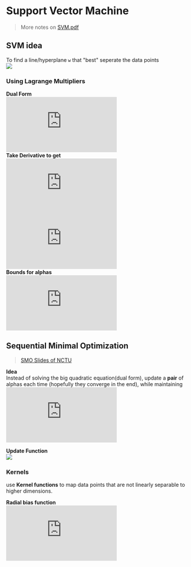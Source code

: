 # Support Vector Machine
> More notes on [SVM.pdf](https://github.com/JasonFengGit/ML-In-Action/blob/master/ch06/SVM.pdf)<br/>

## SVM idea
To find a line/hyperplane `w` that "best" seperate the data points<br/>
![](https://upload.wikimedia.org/wikipedia/commons/thumb/7/72/SVM_margin.png/350px-SVM_margin.png)

### Using Lagrange Multipliers
**Dual Form**<br/>
![](http://www.sciweavers.org/tex2img.php?eq=%7B%5Cdisplaystyle%20%7B%5Ctext%7Bmaximize%7D%7D%5C%2C%5C%2Cf%28%20%5Calpha%20%29%3D%5Csum%20_%7Bi%3D1%7D%5E%7Bm%7D%20%5Calpha_%7Bi%7D-%7B%5Cfrac%20%7B1%7D%7B2%7D%7D%5Csum%20_%7Bi%3D1%7D%5E%7Bm%7D%5Csum%20_%7Bj%3D1%7D%5E%7Bm%7Dy_%7Bi%7D%20%5Calpha_%7Bi%7Dy_%7Bj%7D%20%5Calpha_%7Bj%7DK_%7Bij%7D%2C%7D&bc=White&fc=Black&im=jpg&fs=12&ff=arev&edit=0)<br/>
**Take Derivative to get**<br/>
![](http://www.sciweavers.org/tex2img.php?eq=%5Csum%20_%7Bi%3D1%7D%5E%7Bm%7D%20%5Calpha_%7Bi%7Dy_%7Bi%7D%3D0&bc=White&fc=Black&im=jpg&fs=12&ff=arev&edit=0)<br/>
![w=\sum _{i=1}^{m} \alpha_{i}y_{i}x_{i}](http://www.sciweavers.org/tex2img.php?eq=w%3D%5Csum%20_%7Bi%3D1%7D%5E%7Bm%7D%20%5Calpha_%7Bi%7Dy_%7Bi%7Dx_%7Bi%7D&bc=White&fc=Black&im=jpg&fs=12&ff=arev&edit=0)<br/>
**Bounds for alphas**<br/>
![](http://www.sciweavers.org/tex2img.php?eq=0%20%20%5Cleq%20%20%5Calpha%20%5Cleq%20C&bc=White&fc=Black&im=jpg&fs=12&ff=arev&edit=0)

## Sequential Minimal Optimization
> [SMO Slides of NCTU](https://dsmilab.github.io/Yuh-Jye-Lee/assets/file/teaching/2017_machine_learning/SMO_algorithm.pdf)<br/>

**Idea**<br/> Instead of solving the big quadratic equation(dual form), update a **pair** of alphas each time (hopefully they converge in the end), while maintaining  ![](http://www.sciweavers.org/tex2img.php?eq=%5Csum%20_%7Bi%3D1%7D%5E%7Bm%7D%20%5Calpha_%7Bi%7Dy_%7Bi%7D%3D0&bc=White&fc=Black&im=jpg&fs=10&ff=arev&edit=0)<br/>

**Update Function**<br/>
![](https://bit.ly/3dXm8XR)

### Kernels<br/>
use **Kernel functions** to map data points that are not linearly separable to higher dimensions.

**Radial bias function**<br/>
![](http://www.sciweavers.org/tex2img.php?eq=K%28x%2C%20y%29%3Dexp%28%20%5Cfrac%7B-%20%5C%7C%20x-y%20%5C%7C%5E%7B2%7D%7D%7B2%20%5Csigma%20%5E%7B2%7D%20%7D%20%29&bc=White&fc=Black&im=jpg&fs=12&ff=arev&edit=0)
